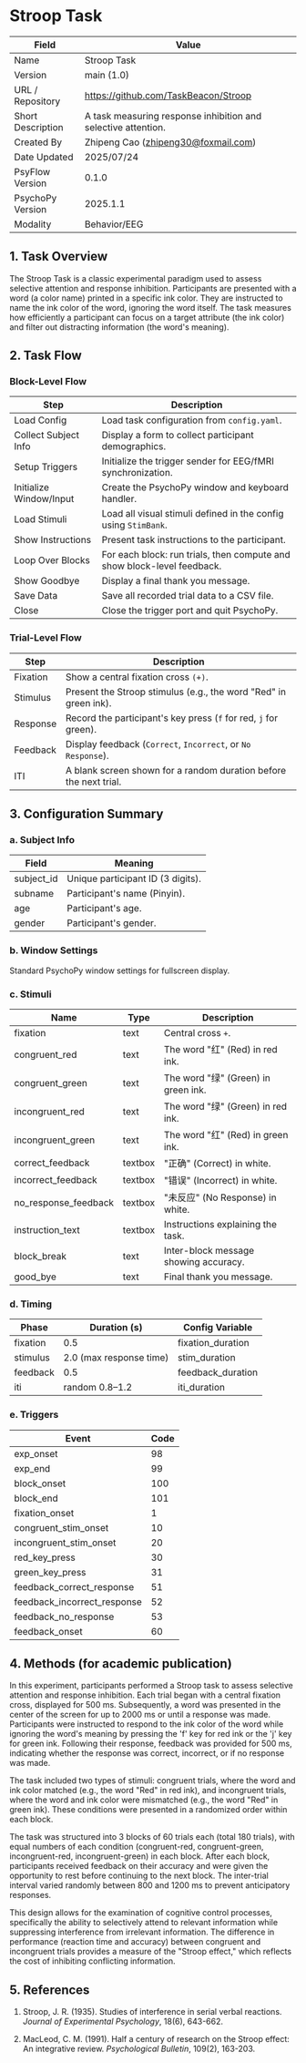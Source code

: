 # Stroop Task

| Field                | Value                                      |
|----------------------|--------------------------------------------|
| Name                 | Stroop Task                                |
| Version              | main (1.0)                                 |
| URL / Repository     | https://github.com/TaskBeacon/Stroop       |
| Short Description    | A task measuring response inhibition and selective attention. |
| Created By           | Zhipeng Cao (zhipeng30@foxmail.com)        |
| Date Updated         | 2025/07/24                                 |
| PsyFlow Version      | 0.1.0                                      |
| PsychoPy Version     | 2025.1.1                                   |
| Modality             | Behavior/EEG                               |


## 1. Task Overview

The Stroop Task is a classic experimental paradigm used to assess selective attention and response inhibition. Participants are presented with a word (a color name) printed in a specific ink color. They are instructed to name the ink color of the word, ignoring the word itself. The task measures how efficiently a participant can focus on a target attribute (the ink color) and filter out distracting information (the word's meaning).

## 2. Task Flow

### Block-Level Flow

| Step                       | Description                                                                 |
|----------------------------|-----------------------------------------------------------------------------|
| Load Config                | Load task configuration from `config.yaml`.                                 |
| Collect Subject Info       | Display a form to collect participant demographics.                         |
| Setup Triggers             | Initialize the trigger sender for EEG/fMRI synchronization.                 |
| Initialize Window/Input    | Create the PsychoPy window and keyboard handler.                            |
| Load Stimuli               | Load all visual stimuli defined in the config using `StimBank`.             |
| Show Instructions          | Present task instructions to the participant.                               |
| Loop Over Blocks           | For each block: run trials, then compute and show block-level feedback.     |
| Show Goodbye               | Display a final thank you message.                                          |
| Save Data                  | Save all recorded trial data to a CSV file.                                 |
| Close                      | Close the trigger port and quit PsychoPy.                                   |

### Trial-Level Flow

| Step                | Description                                                                 |
|---------------------|-----------------------------------------------------------------------------|
| Fixation            | Show a central fixation cross `(+)`.                                        |
| Stimulus            | Present the Stroop stimulus (e.g., the word "Red" in green ink).            |
| Response            | Record the participant's key press (`f` for red, `j` for green).            |
| Feedback            | Display feedback (`Correct`, `Incorrect`, or `No Response`).                |
| ITI                 | A blank screen shown for a random duration before the next trial.           |

## 3. Configuration Summary

### a. Subject Info

| Field       | Meaning                    |
|-------------|----------------------------|
| subject_id  | Unique participant ID (3 digits). |
| subname     | Participant's name (Pinyin). |
| age         | Participant's age.         |
| gender      | Participant's gender.      |

### b. Window Settings

Standard PsychoPy window settings for fullscreen display.

### c. Stimuli

| Name                     | Type      | Description                                           |
|--------------------------|-----------|-------------------------------------------------------|
| fixation                 | text      | Central cross `+`.                                    |
| congruent_red            | text      | The word "红" (Red) in red ink.                       |
| congruent_green          | text      | The word "绿" (Green) in green ink.                   |
| incongruent_red          | text      | The word "绿" (Green) in red ink.                     |
| incongruent_green        | text      | The word "红" (Red) in green ink.                     |
| correct_feedback         | textbox   | "正确" (Correct) in white.                            |
| incorrect_feedback       | textbox   | "错误" (Incorrect) in white.                          |
| no_response_feedback     | textbox   | "未反应" (No Response) in white.                      |
| instruction_text         | textbox   | Instructions explaining the task.                     |
| block_break              | text      | Inter-block message showing accuracy.                 |
| good_bye                 | text      | Final thank you message.                              |

### d. Timing

| Phase                 | Duration (s)        | Config Variable      |
|------------------------|--------------------|--------------------|
| fixation              | 0.5                | fixation_duration  |
| stimulus              | 2.0 (max response time) | stim_duration      |
| feedback              | 0.5                | feedback_duration  |
| iti                   | random 0.8–1.2     | iti_duration       |

### e. Triggers

| Event                    | Code  |
|--------------------------|-------|
| exp_onset                | 98    |
| exp_end                  | 99    |
| block_onset              | 100   |
| block_end                | 101   |
| fixation_onset           | 1     |
| congruent_stim_onset     | 10    |
| incongruent_stim_onset   | 20    |
| red_key_press            | 30    |
| green_key_press          | 31    |
| feedback_correct_response | 51    |
| feedback_incorrect_response | 52    |
| feedback_no_response     | 53    |
| feedback_onset           | 60    |

## 4. Methods (for academic publication)

In this experiment, participants performed a Stroop task to assess selective attention and response inhibition. Each trial began with a central fixation cross, displayed for 500 ms. Subsequently, a word was presented in the center of the screen for up to 2000 ms or until a response was made. Participants were instructed to respond to the ink color of the word while ignoring the word's meaning by pressing the 'f' key for red ink or the 'j' key for green ink. Following their response, feedback was provided for 500 ms, indicating whether the response was correct, incorrect, or if no response was made.

The task included two types of stimuli: congruent trials, where the word and ink color matched (e.g., the word "Red" in red ink), and incongruent trials, where the word and ink color were mismatched (e.g., the word "Red" in green ink). These conditions were presented in a randomized order within each block.

The task was structured into 3 blocks of 60 trials each (total 180 trials), with equal numbers of each condition (congruent-red, congruent-green, incongruent-red, incongruent-green) in each block. After each block, participants received feedback on their accuracy and were given the opportunity to rest before continuing to the next block. The inter-trial interval varied randomly between 800 and 1200 ms to prevent anticipatory responses.

This design allows for the examination of cognitive control processes, specifically the ability to selectively attend to relevant information while suppressing interference from irrelevant information. The difference in performance (reaction time and accuracy) between congruent and incongruent trials provides a measure of the "Stroop effect," which reflects the cost of inhibiting conflicting information.

## 5. References

1. Stroop, J. R. (1935). Studies of interference in serial verbal reactions. *Journal of Experimental Psychology*, 18(6), 643-662.

2. MacLeod, C. M. (1991). Half a century of research on the Stroop effect: An integrative review. *Psychological Bulletin*, 109(2), 163-203.

